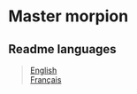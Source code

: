 # Master morpion

## Readme languages

> [English](https://github.com/MOERUYONAKI/Master-Morpion/blob/main/readme/readme_en.md)  
> [Français](https://github.com/MOERUYONAKI/Master-Morpion/blob/main/readme/readme_fr.md)  
